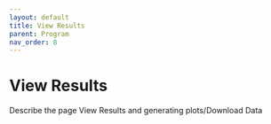 ```yaml
---
layout: default
title: View Results
parent: Program
nav_order: 8
---
```


# View Results

Describe the page View Results and generating plots/Download Data
